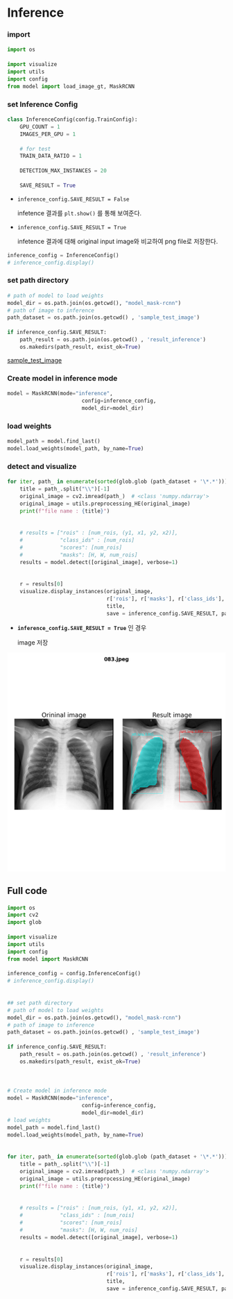 # Inference

### import

```python
import os

import visualize
import utils
import config 
from model import load_image_gt, MaskRCNN
```



### set Inference Config

```python
class InferenceConfig(config.TrainConfig):
	GPU_COUNT = 1
	IMAGES_PER_GPU = 1

	# for test
	TRAIN_DATA_RATIO = 1

	DETECTION_MAX_INSTANCES = 20

	SAVE_RESULT = True
```

- `inference_config.SAVE_RESULT = False` 

  infetence 결과를 `plt.show()` 를 통해 보여준다.

- `inference_config.SAVE_RESULT = True`

   infetence 결과에 대해 original input image와 비교하여 png file로 저장한다.

  

```python
inference_config = InferenceConfig()
# inference_config.display()
```



### set path directory

```python
# path of model to load weights
model_dir = os.path.join(os.getcwd(), "model_mask-rcnn")
# path of image to inference
path_dataset = os.path.join(os.getcwd() , 'sample_test_image')

if inference_config.SAVE_RESULT:
	path_result = os.path.join(os.getcwd() , 'result_inference')
	os.makedirs(path_result, exist_ok=True)
```

 [sample_test_image](https://github.com/HibernationNo1/assignment-Segmented_Lung/tree/master/sample_test_image) 





### Create model in inference mode

```python
model = MaskRCNN(mode="inference", 
						config=inference_config,
						model_dir=model_dir)
```



### load weights

```python
model_path = model.find_last()
model.load_weights(model_path, by_name=True)
```





### detect and visualize

```python
for iter, path_ in enumerate(sorted(glob.glob (path_dataset + '\*.*'))):	
	title = path_.split("\\")[-1]
	original_image = cv2.imread(path_)	# <class 'numpy.ndarray'>
	original_image = utils.preprocessing_HE(original_image)
	print(f"file name : {title}")


	# results = ["rois" : [num_rois, (y1, x1, y2, x2)], 
	#			 "class_ids" : [num_rois]
	#			 "scores": [num_rois]
	#  			 "masks": [H, W, num_rois] 
	results = model.detect([original_image], verbose=1)


	r = results[0]
	visualize.display_instances(original_image, 
								r['rois'], r['masks'], r['class_ids'], r['scores'], 
								title, 
								save = inference_config.SAVE_RESULT, path = path_result)
```



- **`inference_config.SAVE_RESULT = True`** 인 경우

  image 저장

![](https://github.com/HibernationNo1/assignment-Segmented_Lung/blob/master/image/r1.png?raw=true)



## Full code

```python
import os
import cv2
import glob

import visualize
import utils
import config 
from model import MaskRCNN

inference_config = config.InferenceConfig()
# inference_config.display()


## set path directory
# path of model to load weights
model_dir = os.path.join(os.getcwd(), "model_mask-rcnn")
# path of image to inference
path_dataset = os.path.join(os.getcwd() , 'sample_test_image')

if inference_config.SAVE_RESULT:
	path_result = os.path.join(os.getcwd() , 'result_inference')
	os.makedirs(path_result, exist_ok=True)  



# Create model in inference mode
model = MaskRCNN(mode="inference", 
						config=inference_config,
						model_dir=model_dir)
# load weights
model_path = model.find_last()
model.load_weights(model_path, by_name=True)

        
for iter, path_ in enumerate(sorted(glob.glob (path_dataset + '\*.*'))):	
	title = path_.split("\\")[-1]
	original_image = cv2.imread(path_)	# <class 'numpy.ndarray'>
	original_image = utils.preprocessing_HE(original_image)
	print(f"file name : {title}")


	# results = ["rois" : [num_rois, (y1, x1, y2, x2)], 
	#			 "class_ids" : [num_rois]
	#			 "scores": [num_rois]
	#  			 "masks": [H, W, num_rois] 
	results = model.detect([original_image], verbose=1)


	r = results[0]
	visualize.display_instances(original_image, 
								r['rois'], r['masks'], r['class_ids'], r['scores'], 
								title, 
								save = inference_config.SAVE_RESULT, path = path_result)
```

